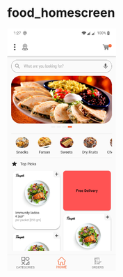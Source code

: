 # food_homescreen

<img src="https://raw.githubusercontent.com/ali9653/food_homescreen/master/home.jpg" alt=""  width="250"/>

